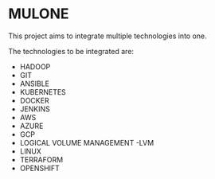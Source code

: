 # MULONE


This project aims to integrate multiple technologies into one. 

The technologies to be integrated are:
- HADOOP
- GIT
- ANSIBLE
- KUBERNETES
- DOCKER
- JENKINS
- AWS
- AZURE
- GCP
- LOGICAL VOLUME MANAGEMENT -LVM
- LINUX
- TERRAFORM 
- OPENSHIFT
